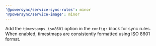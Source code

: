 ```yaml
---
'@powersync/service-sync-rules': minor
'@powersync/service-image': minor
---
```


Add the `timestamps_iso8601` option in the `config:` block for sync rules. When enabled, timestmaps are consistently formatted using ISO 8601 format.